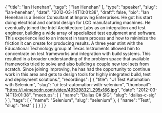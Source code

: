 {
  "title": "Ian Henehan",
  "tags": [
    "Ian Henehan"
  ],
  "type": "speaker",
  "slug": "ian-henehan",
  "date": "2012-03-14T13:01:38",
  "draft": false,
  "bio": "Ian Henehan is a Senior Consultant at Improving Enterprises. He got his start doing electrical and control design for LCD manufacturing machines. He eventually joined the Intel Architecture Labs as an integration and test engineer, building a wide array of specialized test equipment and software. This experience led to an interest in team process and how to minimize the friction it can create for producing results. A three year stint with the Educational Technology group at Texas Instruments allowed him to concentrate on test frameworks and integration with build systems. This resulted in a broader understanding of the problem space that available frameworks tried to solve and also building a couple new tool sets from scratch. Since joining Improving, he has had the opportunity to continue work in this area and gets to design  tools for highly integrated build, test and deployment solutions.",
  "recordings": [
    {
      "title": "UI Test Automation with Selenium",
      "slug": "ui-test-automation-with-selenium",
      "thumbnail": "https://i.vimeocdn.com/video/495398321_295x166.jpg",
      "date": "2012-03-14T13:01:38",
      "meetups": [
        {
          "name": "Dallas C# SIG",
          "slug": "dallas-c-sig"
        }
      ],
      "tags": [
        {
          "name": "Selenium",
          "slug": "selenium"
        },
        {
          "name": "Test",
          "slug": "test"
        }
      ]
    }
  ]
}